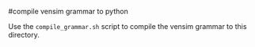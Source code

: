 #compile vensim grammar to python

Use the `compile_grammar.sh` script to compile the vensim grammar to this directory.